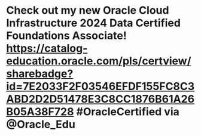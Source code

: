 # Check out my new Oracle Cloud Infrastructure 2024 Data Certified Foundations Associate! https://catalog-education.oracle.com/pls/certview/sharebadge?id=7E2033F2F03546EFDF155FC8C3ABD2D2D51478E3C8CC1876B61A26B05A38F728 #OracleCertified via @Oracle_Edu 
